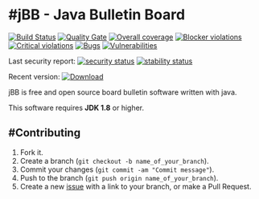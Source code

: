 #jBB - Java Bulletin Board
=================================
[![Build Status](http://vps289371.ovh.net:8000/buildStatus/icon?job=jBB-build-feature_installation-form-validation_0.10.0_20180304)](http://vps289371.ovh.net:8000/job/jBB-build-feature_installation-form-validation_0.10.0_20180304/)
[![Quality Gate](https://sonarcloud.io/api/badges/gate?key=org.jbb:jbb-parent:0.10.0-installation-form-validation-SNAPSHOT)](https://sonarcloud.io/dashboard?id=org.jbb%3Ajbb-parent%3A0.10.0-installation-form-validation-SNAPSHOT)
[![Overall coverage](https://sonarcloud.io/api/badges/measure?key=org.jbb:jbb-parent:0.10.0-installation-form-validation-SNAPSHOT&metric=coverage&blinking=true)](https://sonarcloud.io/dashboard?id=org.jbb%3Ajbb-parent%3A0.10.0-installation-form-validation-SNAPSHOT)
[![Blocker violations](https://sonarcloud.io/api/badges/measure?key=org.jbb:jbb-parent:0.10.0-installation-form-validation-SNAPSHOT&metric=blocker_violations&blinking=true)](https://sonarcloud.io/dashboard?id=org.jbb%3Ajbb-parent%3A0.10.0-installation-form-validation-SNAPSHOT)
[![Critical violations](https://sonarcloud.io/api/badges/measure?key=org.jbb:jbb-parent:0.10.0-installation-form-validation-SNAPSHOT&metric=critical_violations&blinking=true)](https://sonarcloud.io/dashboard?id=org.jbb%3Ajbb-parent%3A0.10.0-installation-form-validation-SNAPSHOT)
[![Bugs](https://sonarcloud.io/api/badges/measure?key=org.jbb:jbb-parent:0.10.0-installation-form-validation-SNAPSHOT&metric=bugs&blinking=true)](https://sonarcloud.io/dashboard?id=org.jbb%3Ajbb-parent%3A0.10.0-installation-form-validation-SNAPSHOT)
[![Vulnerabilities](https://sonarcloud.io/api/badges/measure?key=org.jbb:jbb-parent:0.10.0-installation-form-validation-SNAPSHOT&metric=vulnerabilities&blinking=true)](https://sonarcloud.io/dashboard?id=org.jbb%3Ajbb-parent%3A0.10.0-installation-form-validation-SNAPSHOT)

Last security report: 
[![security status](https://www.meterian.com/badge/gh/jbb-project/jbb/security)](https://www.meterian.com/report/gh/jbb-project/jbb)
[![stability status](https://www.meterian.com/badge/gh/jbb-project/jbb/stability)](https://www.meterian.com/report/gh/jbb-project/jbb)

Recent version: [ ![Download](https://api.bintray.com/packages/project-jbb/jbb-releases/jBB/images/download.svg) ](https://bintray.com/project-jbb/jbb-releases/jBB/_latestVersion)

jBB is free and open source board bulletin software written with java.


This software requires **JDK 1.8** or higher.

#Contributing
------------

1. Fork it.
2. Create a branch (`git checkout -b name_of_your_branch`).
3. Commit your changes (`git commit -am "Commit message"`).
4. Push to the branch (`git push origin name_of_your_branch`).
5. Create a new [issue](https://github.com/jbb-project/jbb/issues/new) with a link to your branch, or make a Pull Request.
